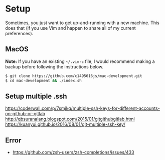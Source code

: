 # Setup

Sometimes, you just want to get up-and-running with a new machine. This does
that (if you use Vim and happen to share all of my current preferences).

## MacOS

**Note:** If you have an existing `~/.vimrc` file, I would recommend making a
backup before following the instructions below.

```bash
$ git clone https://github.com/c1495616js/mac-development.git
$ cd mac-development && ./index.sh
```

## Setup multiple .ssh

https://coderwall.com/p/7smjkq/multiple-ssh-keys-for-different-accounts-on-github-or-gitlab
http://qbsuranalang.blogspot.com/2015/01/gitgithubgitlab.html
https://kuanyui.github.io/2016/08/01/git-multiple-ssh-key/

## Error

- https://github.com/zsh-users/zsh-completions/issues/433

